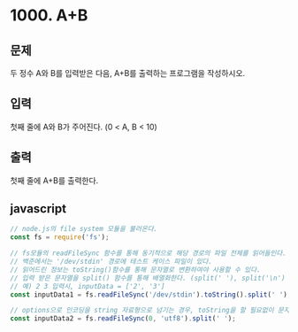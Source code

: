 # 1000. A+B
## 문제
두 정수 A와 B를 입력받은 다음, A+B를 출력하는 프로그램을 작성하시오.

## 입력
첫째 줄에 A와 B가 주어진다. (0 < A, B < 10)

## 출력
첫째 줄에 A+B를 출력한다.

## javascript
``` javascript
// node.js의 file system 모듈을 불러온다.
const fs = require('fs'); 

// fs모듈의 readFileSync 함수를 통해 동기적으로 해당 경로의 파일 전체를 읽어들인다.
// 백준에서는 '/dev/stdin' 경로에 테스트 케이스 파일이 있다.
// 읽어드린 정보는 toString()함수를 통해 문자열로 변환하여야 사용할 수 있다.
// 입력 받은 문자열을 split() 함수를 통해 배열화한다. (split(' '), split('\n') 등)
// 예) 2 3 입력시, inputData = ['2', '3']
const inputData1 = fs.readFileSync('/dev/stdin').toString().split(' ');

// options으로 인코딩을 string 자료형으로 넘기는 경우, toString을 할 필요없이 문자열 반환
const inputData2 = fs.readFileSync(0, 'utf8').split(' ');
```